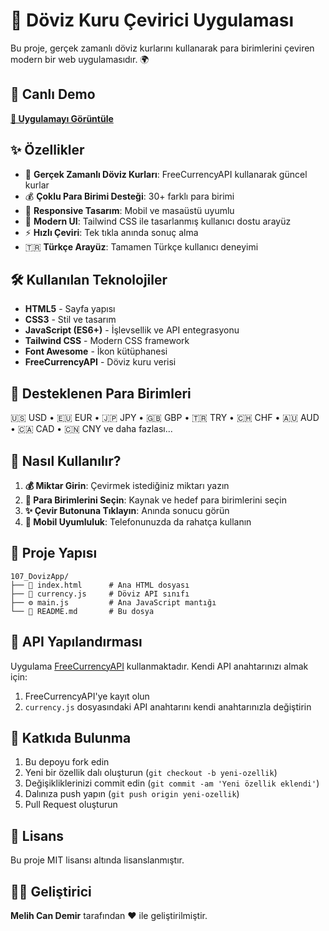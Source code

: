 # 💱 Döviz Kuru Çevirici Uygulaması

Bu proje, gerçek zamanlı döviz kurlarını kullanarak para birimlerini çeviren modern bir web uygulamasıdır. 🌍

## 🚀 Canlı Demo

[**🔗 Uygulamayı Görüntüle**](https://your-github-username.github.io/107_DovizApp/)

## ✨ Özellikler

- 🔄 **Gerçek Zamanlı Döviz Kurları**: FreeCurrencyAPI kullanarak güncel kurlar
- 💰 **Çoklu Para Birimi Desteği**: 30+ farklı para birimi
- 📱 **Responsive Tasarım**: Mobil ve masaüstü uyumlu
- 🎨 **Modern UI**: Tailwind CSS ile tasarlanmış kullanıcı dostu arayüz
- ⚡ **Hızlı Çeviri**: Tek tıkla anında sonuç alma
- 🇹🇷 **Türkçe Arayüz**: Tamamen Türkçe kullanıcı deneyimi

## 🛠️ Kullanılan Teknolojiler

- **HTML5** - Sayfa yapısı
- **CSS3** - Stil ve tasarım
- **JavaScript (ES6+)** - İşlevsellik ve API entegrasyonu
- **Tailwind CSS** - Modern CSS framework
- **Font Awesome** - İkon kütüphanesi
- **FreeCurrencyAPI** - Döviz kuru verisi

## 💼 Desteklenen Para Birimleri

🇺🇸 USD • 🇪🇺 EUR • 🇯🇵 JPY • 🇬🇧 GBP • 🇹🇷 TRY • 🇨🇭 CHF • 🇦🇺 AUD • 🇨🇦 CAD • 🇨🇳 CNY ve daha fazlası...

## 🎯 Nasıl Kullanılır?

1. **💰 Miktar Girin**: Çevirmek istediğiniz miktarı yazın
2. **🔄 Para Birimlerini Seçin**: Kaynak ve hedef para birimlerini seçin
3. **✨ Çevir Butonuna Tıklayın**: Anında sonucu görün
4. **📱 Mobil Uyumluluk**: Telefonunuzda da rahatça kullanın

## 📁 Proje Yapısı

```
107_DovizApp/
├── 📄 index.html      # Ana HTML dosyası
├── 🔧 currency.js     # Döviz API sınıfı
├── ⚙️ main.js         # Ana JavaScript mantığı
└── 📖 README.md       # Bu dosya
```

## 🔧 API Yapılandırması

Uygulama [FreeCurrencyAPI](https://freecurrencyapi.com/) kullanmaktadır. Kendi API anahtarınızı almak için:

1. FreeCurrencyAPI'ye kayıt olun
2. `currency.js` dosyasındaki API anahtarını kendi anahtarınızla değiştirin

## 🤝 Katkıda Bulunma

1. Bu depoyu fork edin
2. Yeni bir özellik dalı oluşturun (`git checkout -b yeni-ozellik`)
3. Değişikliklerinizi commit edin (`git commit -am 'Yeni özellik eklendi'`)
4. Dalınıza push yapın (`git push origin yeni-ozellik`)
5. Pull Request oluşturun

## 📄 Lisans

Bu proje MIT lisansı altında lisanslanmıştır.

## 👨‍💻 Geliştirici

**Melih Can Demir** tarafından ❤️ ile geliştirilmiştir.
